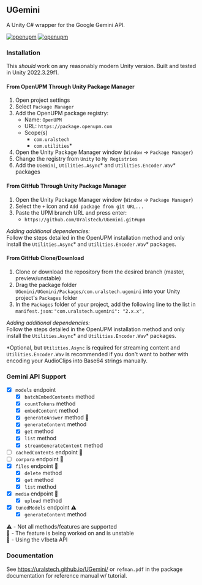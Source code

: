 ## UGemini

A Unity C# wrapper for the Google Gemini API.

[![openupm](https://img.shields.io/npm/v/com.uralstech.ugemini?label=openupm&registry_uri=https://package.openupm.com)](https://openupm.com/packages/com.uralstech.ugemini/)
[![openupm](https://img.shields.io/badge/dynamic/json?color=brightgreen&label=downloads&query=%24.downloads&suffix=%2Fmonth&url=https%3A%2F%2Fpackage.openupm.com%2Fdownloads%2Fpoint%2Flast-month%2Fcom.uralstech.ugemini)](https://openupm.com/packages/com.uralstech.ugemini/)

### Installation

This *should* work on any reasonably modern Unity version. Built and tested in Unity 2022.3.29f1.

#### From OpenUPM Through Unity Package Manager

1. Open project settings
2. Select `Package Manager`
3. Add the OpenUPM package registry:
    - Name: `OpenUPM`
    - URL: `https://package.openupm.com`
    - Scope(s)
        - `com.uralstech`
        - `com.utilities`*
4. Open the Unity Package Manager window (`Window` -> `Package Manager`)
5. Change the registry from `Unity` to `My Registries`
6. Add the `UGemini`, `Utilities.Async`* and `Utilities.Encoder.Wav`* packages

#### From GitHub Through Unity Package Manager

1. Open the Unity Package Manager window (`Window` -> `Package Manager`)
2. Select the `+` icon and `Add package from git URL...`
3. Paste the UPM branch URL and press enter:
    - `https://github.com/Uralstech/UGemini.git#upm`

*Adding additional dependencies:*<br/>
Follow the steps detailed in the OpenUPM installation method and only install the `Utilities.Async`* and `Utilities.Encoder.Wav`* packages.

#### From GitHub Clone/Download

1. Clone or download the repository from the desired branch (master, preview/unstable)
2. Drag the package folder `UGemini/UGemini/Packages/com.uralstech.ugemini` into your Unity project's `Packages` folder
3. In the `Packages` folder of your project, add the following line to the list in `manifest.json`:
    `"com.uralstech.ugemini": "2.x.x",`

*Adding additional dependencies:*<br/>
Follow the steps detailed in the OpenUPM installation method and only install the `Utilities.Async`* and `Utilities.Encoder.Wav`* packages.

*Optional, but `Utilities.Async` is required for streaming content and `Utilities.Encoder.Wav` is recommended if you don't want to bother with encoding your AudioClips into Base64 strings manually.

### Gemini API Support

- [x] `models` endpoint
    - [x] `batchEmbedContents` method
    - [x] `countTokens` method
    - [x] `embedContent` method
    - [x] `generateAnswer` method 🧪
    - [x] `generateContent` method
    - [x] `get` method
    - [x] `list` method
    - [x] `streamGenerateContent` method
    
- [ ] `cachedContents` endpoint 🧪
- [ ] `corpora` endpoint 🧪
- [x] `files` endpoint 🧪
    - [x] `delete` method
    - [x] `get` method
    - [x] `list` method

- [x] `media` endpoint 🧪
    - [x] `upload` method
    
- [x] `tunedModels` endpoint ⚠️
    - [x] `generateContent` method

⚠️ - Not all methods/features are supported<br/>
🚧 - The feature is being worked on and is unstable<br/>
🧪 - Using the v1beta API

### Documentation

See <https://uralstech.github.io/UGemini/> or `refman.pdf` in the package documentation for reference manual w/ tutorial.